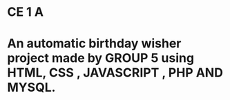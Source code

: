 # CE 1 A
# An automatic birthday wisher project made by GROUP 5 using HTML, CSS , JAVASCRIPT , PHP AND MYSQL.
